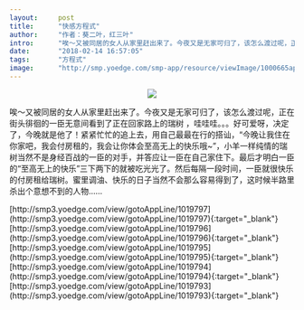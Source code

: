 ```yaml
---
layout:     post
title:      "快感方程式"
author:     "作者：葵二叶，红三叶"
intro:      "唉～又被同居的女人从家里赶出来了。今夜又是无家可归了，该怎么渡过呢，正在街头徘徊的一臣无意间看到了正在回家路上的瑞树 ，哇哇哇。。。好可爱呀，决定了，今晚就是他了！紧紧忙忙的追上去，用自己最最在行的搭讪，“今晚让我住在你家吧，我会付房租的，我会让你体会至高无上的快乐哦~”，小羊一样纯情的瑞树当然不是身经百战的一臣的对手，并答应让一臣在自己家住下。最后才明白一臣的“至高无上的快乐”三下两下的就被吃光光了。然后每隔一段时间，一臣就很快乐的付房租给瑞树。蜜里调油、快乐的日子当然不会那么容易得到了，这时候半路里杀出个意想不到的人物……"
date:       "2018-02-14 16:57:05"
tags:       "方程式"
image:      "http://smp.yoedge.com/smp-app/resource/viewImage/1000665appline.png"
---
```

<div style="text-align: center">
<p><img src="http://smp.yoedge.com/smp-app/resource/viewImage/1000665appline.png"/></p>
</div>
<p class="post-meta">
<span>唉～又被同居的女人从家里赶出来了。今夜又是无家可归了，该怎么渡过呢，正在街头徘徊的一臣无意间看到了正在回家路上的瑞树 ，哇哇哇。。。好可爱呀，决定了，今晚就是他了！紧紧忙忙的追上去，用自己最最在行的搭讪，“今晚让我住在你家吧，我会付房租的，我会让你体会至高无上的快乐哦~”，小羊一样纯情的瑞树当然不是身经百战的一臣的对手，并答应让一臣在自己家住下。最后才明白一臣的“至高无上的快乐”三下两下的就被吃光光了。然后每隔一段时间，一臣就很快乐的付房租给瑞树。蜜里调油、快乐的日子当然不会那么容易得到了，这时候半路里杀出个意想不到的人物……</span>
</p>
[http://smp3.yoedge.com/view/gotoAppLine/1019797](http://smp3.yoedge.com/view/gotoAppLine/1019797){:target="_blank"}
[http://smp3.yoedge.com/view/gotoAppLine/1019796](http://smp3.yoedge.com/view/gotoAppLine/1019796){:target="_blank"}
[http://smp3.yoedge.com/view/gotoAppLine/1019795](http://smp3.yoedge.com/view/gotoAppLine/1019795){:target="_blank"}
[http://smp3.yoedge.com/view/gotoAppLine/1019794](http://smp3.yoedge.com/view/gotoAppLine/1019794){:target="_blank"}
[http://smp3.yoedge.com/view/gotoAppLine/1019793](http://smp3.yoedge.com/view/gotoAppLine/1019793){:target="_blank"}



